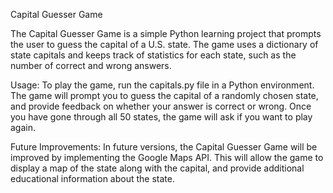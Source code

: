 Capital Guesser Game


The Capital Guesser Game is a simple Python learning project that prompts the user to guess the capital of a U.S. state. The game uses a dictionary of state capitals and keeps track of statistics for each state, such as the number of correct and wrong answers.

Usage: 
To play the game, run the capitals.py file in a Python environment. The game will prompt you to guess the capital of a randomly chosen state, and provide feedback on whether your answer is correct or wrong. Once you have gone through all 50 states, the game will ask if you want to play again.

Future Improvements: 
In future versions, the Capital Guesser Game will be improved by implementing the Google Maps API. This will allow the game to display a map of the state along with the capital, and provide additional educational information about the state.

